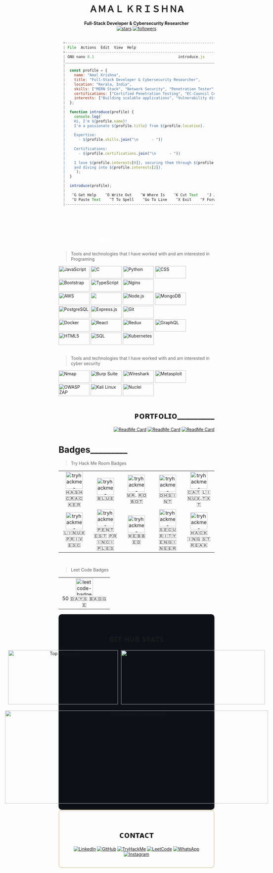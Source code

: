 <h1 align="center">
  ＡＭＡＬ ＫＲＩＳＨＮA
</h1>
<p align="center">
  <b>Full-Stack Developer & Cybersecurity Researcher</b><br><be>
  <a href=""><img src="https://img.shields.io/github/stars/C00LPIXER?label=Stars" alt="stars"></a> 
  <a href=""><img alt="followers" src="https://img.shields.io/github/followers/C00LPIXER?label=Followers&style=social"></a>
</>

<!-- <div align="right">
    <a href="#"><img src="https://github-stats-alpha.vercel.app/api?username=C00LPIXER&cc=000&tc=fff&ic=fff&bc=000" alt="Example" width="355" height="175" style="margin-right: 10px;" /></a>
</div> -->
<!-- <div align="right">
   [![Readme Card](https://github-readme-stats.vercel.app/api/pin/?username=C00LPIXER&repo=aperture)](https://github.com/C00lPIXER/aperture)
</div> 
-->
<br>
<br>
<be>

```javascript
  +------------------------------------------------------------------------------------------------------------------------+
  | File  Actions  Edit  View  Help                                                                                        |
  +------------------------------------------------------------------------------------------------------------------------+
  | GNU nano 8.1                                      introduce.js                                                         |
  |________________________________________________________________________________________________________________________|
  |                                                                                                                        |
  |  const profile = {                                                                                                     |
  |    name: "Amal Krishna",                                                                                               |
  |    title: "Full-Stack Developer & Cybersecurity Researcher",                                                           |
  |    location: "Kerala, India",                                                                                          |
  |    skills: ["MERN Stack", "Network Security", "Penetration Tester", "Bug Hunting", "Secure Coding"],                   |
  |    certifications: ["Certified Penetration Testing", "EC-Council Certified SOC Analyst"],                              |
  |    interests: ["Building scalable applications", "Vulnerability discovery", "Offensive Security"]                      |
  |  };                                                                                                                    |
  |                                                                                                                        |
  |  function introduce(profile) {                                                                                         |
  |    console.log(`                                                                                                       |
  |    Hi, I'm ${profile.name}!                                                                                            |
  |    I'm a passionate ${profile.title} from ${profile.location}.                                                         |
  |                                                                                                                        |
  |    Expertise:                                                                                                          |
  |      - ${profile.skills.join("\n      - ")}                                                                            |
  |                                                                                                                        |
  |    Certifications:                                                                                                     |
  |      - ${profile.certifications.join("\n      - ")}                                                                    |
  |                                                                                                                        |
  |    I love ${profile.interests[0]}, securing them through ${profile.interests[1]},                                      |
  |    and diving into ${profile.interests[2]}.                                                                            |
  |    `);                                                                                                                 |
  |  }                                                                                                                     |
  |                                                                                                                        |
  |  introduce(profile);                                                                                                   |
  |                                                                                                                        |
  |   ^G Get Help    ^O Write Out    ^W Where Is    ^K Cut Text    ^J Justify    ^C Cancel  ^R Read File  ^Y Prev Page     |
  |   ^U Paste Text    ^T To Spell    ^Go To Line    ^X Exit    ^F Forward    ^B Back  ^I Insert File  ^W Where Is         |
  |------------------------------------------------------------------------------------------------------------------------|
```
<br>
<br>
<be>
  
<!-- Skills -->
<div align="left" style="color: #ffffff;">
  <h1>_________ꜱᴋɪʟʟꜱ </h1>

   > Tools and technologies that I have worked with and am interested in Programing <br>
   
  <!-- Skill Badges with increased width and height -->
  <a href="https://github.com/C00lPIXER"><img src="https://img.shields.io/badge/JavaScript-%23000000?style=for-the-badge&logo=javascript&logoColor=ffff" alt="JavaScript" width="100" height="40" /></a>
  <a href="https://github.com/C00lPIXER"><img src="https://img.shields.io/badge/C-%23000000?style=for-the-badge&logo=c&logoColor=ffff" alt="C" width="100" height="40" /></a>
  <a href="https://github.com/C00lPIXER"><img src="https://img.shields.io/badge/Python-%23000000?style=for-the-badge&logo=python&logoColor=ffff" alt="Python" width="100" height="40" /></a>
  <a href="https://github.com/C00lPIXER"><img src="https://img.shields.io/badge/CSS-%23000000?style=for-the-badge&logo=css3&logoColor=ffff" alt="CSS" width="100" height="40" /></a>
  <a href="https://github.com/C00lPIXER"><img src="https://img.shields.io/badge/Bootstrap-%23000000?style=for-the-badge&logo=bootstrap&logoColor=ffff" alt="Bootstrap" width="100" height="40" /></a>
  <a href="https://github.com/C00lPIXER"><img src="https://img.shields.io/badge/TypeScript-%23000000?style=for-the-badge&logo=typescript&logoColor=ffff" alt="TypeScript" width="100" height="40" /></a>
  <a href="https://github.com/C00lPIXER"><img src="https://img.shields.io/badge/Nginx-%23000000?style=for-the-badge&logo=nginx&logoColor=ffff" alt="Nginx" width="100" height="40" /></a>
  <br>
  <a href="https://github.com/C00lPIXER"><img src="https://img.shields.io/badge/AWS-%23000000?style=for-the-badge&logo=amazonaws&logoColor=ffff" alt="AWS" width="100" height="40" /></a>
  <a href="https://github.com/C00lPIXER"><img src="https://img.shields.io/badge/Visual%20Studio%20Code-%23000000?style=for-the-badge&logo=visualstudiocode&logoColor=ffff" width="100" height="40" /></a>
  <a href="https://github.com/C00lPIXER"><img src="https://img.shields.io/badge/Node.js-%23000000?style=for-the-badge&logo=node.js&logoColor=ffff" alt="Node.js" width="100" height="40" /></a>
  <a href="https://github.com/C00lPIXER"><img src="https://img.shields.io/badge/MongoDB-%23000000?style=for-the-badge&logo=mongodb&logoColor=ffff" alt="MongoDB" width="100" height="40" /></a>
  <a href="https://github.com/C00lPIXER"><img src="https://img.shields.io/badge/PostgreSQL-%23000000?style=for-the-badge&logo=postgresql&logoColor=ffff" alt="PostgreSQL" width="100" height="40" /></a>
  <a href="https://github.com/C00lPIXER"><img src="https://img.shields.io/badge/Express.js-%23000000?style=for-the-badge&logo=express&logoColor=ffff" alt="Express.js" width="100" height="40" /></a>
  <a href="https://github.com/C00lPIXER"><img src="https://img.shields.io/badge/Git-%23000000?style=for-the-badge&logo=git&logoColor=ffff" alt="Git" width="100" height="40" /></a>
  <br>
  <a href="https://github.com/C00lPIXER"><img src="https://img.shields.io/badge/Docker-%23000000?style=for-the-badge&logo=docker&logoColor=ffff" alt="Docker" width="100" height="40" /></a>
  <a href="https://github.com/C00lPIXER"><img src="https://img.shields.io/badge/React-%23000000?style=for-the-badge&logo=react&logoColor=ffff" alt="React" width="100" height="40" /></a>
  <a href="https://github.com/C00lPIXER"><img src="https://img.shields.io/badge/Redux-%23000000?style=for-the-badge&logo=redux&logoColor=" alt="Redux" width="100" height="40" /></a>
  <a href="https://github.com/C00lPIXER"><img src="https://img.shields.io/badge/GraphQL-%23000000?style=for-the-badge&logo=graphql&logoColor=ffff" alt="GraphQL" width="100" height="40" /></a>
  <a href="https://github.com/C00lPIXER"><img src="https://img.shields.io/badge/HTML5-%23000000?style=for-the-badge&logo=html5&logoColor=ffff" alt="HTML5" width="100" height="40" /></a>
  <a href="https://github.com/C00lPIXER"><img src="https://img.shields.io/badge/SQL-%23000000?style=for-the-badge&logo=sql&logoColor=ffff" alt="SQL" width="100" height="40" /></a>
  <a href="https://github.com/C00lPIXER"><img src="https://img.shields.io/badge/Kubernetes-%23000000?style=for-the-badge&logo=kubernetes&logoColor=ffff" alt="Kubernetes" width="100" height="40" /></a>
  <br>
  <br>

   > Tools and technologies that I have worked with and am interested in cyber security <br>
   
  <a href="https://github.com/C00lPIXER"><img src="https://img.shields.io/badge/Nmap-%23000000?style=for-the-badge&logo=nmap&logoColor=ffff" alt="Nmap" width="100" height="40" /></a>
  <a href="https://github.com/C00lPIXER"><img src="https://img.shields.io/badge/Burp%20Suite-%23000000?style=for-the-badge&logo=burp-suite&logoColor=ffff" alt="Burp Suite" width="100" height="40" /></a>
  <a href="https://github.com/C00lPIXER"><img src="https://img.shields.io/badge/Wireshark-%23000000?style=for-the-badge&logo=wireshark&logoColor=ffff" alt="Wireshark" width="100" height="40" /></a>
  <a href="https://github.com/C00lPIXER"><img src="https://img.shields.io/badge/Metasploit-%23000000?style=for-the-badge&logo=metasploit&logoColor=ffff" alt="Metasploit" width="100" height="40" /></a>
  <a href="https://github.com/C00lPIXER"><img src="https://img.shields.io/badge/OWASP%20ZAP-%23000000?style=for-the-badge&logo=owasp&logoColor=ffff" alt="OWASP ZAP" width="100" height="40" /></a>
  <a href="https://github.com/C00lPIXER"><img src="https://img.shields.io/badge/Kali%20Linux-%23000000?style=for-the-badge&logo=kali-linux&logoColor=ffff" alt="Kali Linux" width="100" height="40" /></a>
  <a href="https://github.com/C00lPIXER"><img src="https://img.shields.io/badge/Nuclei-%23000000?style=for-the-badge&logo=nuclei&logoColor=ffff" alt="Nuclei" width="100" height="40" /></a>
</div>
     

<!-- List projects -->
<div align="right">
<h1> ᴘᴏʀᴛꜰᴏʟɪᴏ_________ </h1>
  
[![ReadMe Card](https://github-readme-stats.vercel.app/api/pin/?username=C00LPIXER&repo=aperture&title_color=ffff&icon_color=ffff&text_color=ffff&bg_color=0000&border_color=0000)](https://github.com/C00lPIXER/aperture)
[![ReadMe Card](https://github-readme-stats.vercel.app/api/pin/?username=C00LPIXER&repo=leetcode&title_color=ffff&icon_color=ffff&text_color=ffff&bg_color=0000&border_color=0000)](https://github.com/C00lPIXER/leetcode_js)
[![ReadMe Card](https://github-readme-stats.vercel.app/api/pin/?username=C00LPIXER&repo=Data-Structure-Algorithms&title_color=ffff&icon_color=ffff&text_color=ffff&bg_color=0000&border_color=0000)](https://github.com/C00lPIXER/Data-Structure-Algorithms)
</div>

<!-- List projects -->
<div align="left">
<h1> Badges_________ </h1>
  
   > Try Hack Me Room Badges


<table>
  <tr>
    <td align="center" width="150">
       <a href="https://tryhackme.com/r/p/coolpixer" target="_blank"><img src="https://assets.tryhackme.com/img/badges/hashcracker.svg" alt="tryhackme-badges" width="55" /></a>
      <br>🇭🇦🇸🇭 🇨🇷🇦🇨🇰🇪🇷
    </td>
    <td align="center" width="150">
        <a href="https://tryhackme.com/r/p/coolpixer" target="_blank"><img src="https://assets.tryhackme.com/img/badges/blue.svg" alt="tryhackme-badges" width="55" /></a>
      <br>🇧🇱🇺🇪
    </td>
    <td align="center" width="150">
        <a href="https://tryhackme.com/r/p/coolpixer" target="_blank"><img src="https://assets.tryhackme.com/img/badges/mrrobot.svg" alt="tryhackme-badges" width="55" /></a>
      <br>🇲🇷. 🇷🇴🇧🇴🇹
    </td>
    <td align="center" width="150">
        <a href="https://tryhackme.com/r/p/coolpixer" target="_blank"><img src="https://assets.tryhackme.com/img/badges/ohsint.svg" alt="tryhackme-badges" width="55" /></a>
      <br>🇴🇭🇸🇮🇳🇹
    </td>
    <td align="center" width="150">
        <a href="https://tryhackme.com/r/p/coolpixer" target="_blank"><img src="https://assets.tryhackme.com/img/badges/linux.svg" alt="tryhackme-badges" width="55" /></a>
      <br>🇨🇦🇹 🇱🇮🇳🇺🇽.🇹🇽🇹
    </td>
  </tr>
  <tr>
    <td align="center" width="150">
        <a href="https://tryhackme.com/r/p/coolpixer" target="_blank"><img src="https://assets.tryhackme.com/img/badges/linuxprivesc.svg" alt="tryhackme-badges" width="55" /></a>
      <br>🇱🇮🇳🇺🇽 🇵🇷🇮🇻🇪🇸🇨
    </td>
    <td align="center" width="150">
        <a href="https://tryhackme.com/r/p/coolpixer" target="_blank"><img src="https://assets.tryhackme.com/img/badges/introtooffensivesecurity.svg" alt="tryhackme-badges" width="55" /></a>
      <br>🇵🇪🇳🇹🇪🇸🇹 🇵🇷🇮🇳🇨🇮🇵🇱🇪🇸
    </td>
    <td align="center" width="150">
        <a href="https://tryhackme.com/r/p/coolpixer" target="_blank"><img src="https://assets.tryhackme.com/img/badges/webbed.svg" alt="tryhackme-badges" width="55" /></a>
      <br>🇼🇪🇧🇧🇪🇩
    </td>
    <td align="center" width="150">
        <a href="https://tryhackme.com/r/p/coolpixer" target="_blank"><img src="https://assets.tryhackme.com/img/badges/introtosecurityengineering.svg" alt="tryhackme-badges" width="55" /></a>
      <br>🇸🇪🇨🇺🇷🇮🇹🇾 🇪🇳🇬🇮🇳🇪🇪🇷
    </td>
    <td align="center" width="150">
        <a href="https://leetcode.com/u/kr_i_s_h__/" target="_blank"><img src="https://assets.tryhackme.com/img/badges/streak7.svg" alt="tryhackme-badges" width="55" /></a>
      <br>🇭🇦🇨🇰🇮🇳🇬 🇸🇹🇷🇪🇦🇰
    </td>
  </tr>
</table>
<br>
<table>

  > Leet Code Badges
  <tr>
    <td align="center" width="150">
        <a href="https://tryhackme.com/r/p/coolpixer" target="_blank"><img src="https://assets.leetcode.com/static_assets/marketing/2024-50-lg.png" alt="leetcode-badges" width="55" /></a>
      <br>50 🇩🇦🇾🇸 🇧🇦🇩🇬🇪
    </td>
  </tr>
</table>
</div>

<!--
<div align="center">

![trophy](https://github-profile-trophy.vercel.app/?username=C00LPIXER&theme=dracula&no-bg=true&margin-w=15&margin-h=15)
</div>
-->
<div align="center" style="display: flex; flex-direction: column; justify-content: center; align-items: center; background-color: #0D1117; padding: 20px; border-radius: 10px; box-shadow: 0 4px 6px rgba(0, 0, 0, 0.1);">
  <h1> ɢɪᴛ ʜᴜʙ ꜱᴛᴀᴛꜱ </h1>
  <div style="display: flex; justify-content: center; align-items: center; margin-bottom: 20px;">
    <a href="https://github.com/C00lPIXER"><img src="https://github-readme-stats.vercel.app/api?username=C00LPIXER&rank_icon=github&hide_border=true&theme=transparent&text_color=ffffff" alt="Top Languages" width="355" height="175" style="margin-right: 10px;" /></a>
    <a href="https://github.com/C00lPIXER"><img src="https://github-readme-streak-stats.herokuapp.com/?user=C00LPIXER&stroke=ffffff&background=0000&ring=ffffff&fire=ffffff&currStreakNum=ffffff&currStreakLabel=ffffff&sideNums=ffffff&sideLabels=ffffff&dates=ffffff&hide_border=true" width="465" height="175" /></a>
  </div>
  <a href="https://github.com/C00lPIXER"><img src="https://github-readme-activity-graph.vercel.app/graph?username=C00LPIXER&bg_color=0000&color=ffffff&line=ffffff&point=ffffff&area=true&hide_border=true" width="850" height="300" alt="Contribution Constellation"/></a>
</div>
</div>

<div style="border: 2px solid #E7CFAA; border-radius: 10px; padding: 20px; margin-bottom: 20px;">
  
<div align="center">
<h1> ᴄᴏɴᴛᴀᴄᴛ </h1>
  
  <a href="https://www.linkedin.com/in/amalkrishanp" target="_blank"><img src="https://img.shields.io/badge/-LinkedIn-333?style=flat&logo=linkedin" alt="LinkedIn"></a>
  <a href="https://github.com/C00LPIXER" target="_blank"><img src="https://img.shields.io/badge/-GitHub-333?style=flat&logo=github" alt="GitHub"></a>
  <a href="https://tryhackme.com/r/p/coolpixer" target="_blank"><img src="https://img.shields.io/badge/-TryHackMe-333?style=flat&logo=tryhackme" alt="TryHackMe"></a>
  <a href="https://leetcode.com/u/kr_i_s_h__/" target="_blank"><img src="https://img.shields.io/badge/-LeetCode-333?style=flat&logo=leetcode" alt="LeetCode"></a>
  <a href="https://wa.me/qr/SCAEAUKXX2BRP1" target="_blank"><img src="https://img.shields.io/badge/-WhatsApp-333?style=flat&logo=whatsapp" alt="WhatsApp"></a>
  <a href="https://www.instagram.com/kr_i_s_h__/" target="_blank"><img src="https://img.shields.io/badge/-Instagram-333?style=flat&logo=instagram" alt="Instagram"></a>
</div>
